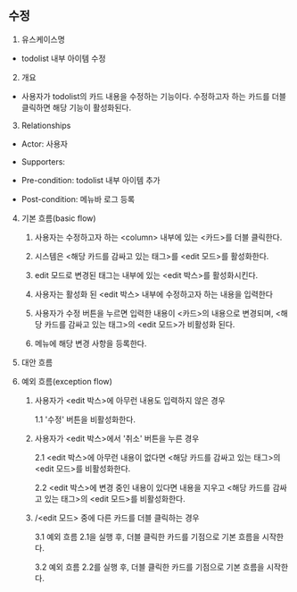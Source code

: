 ## 수정

1. 유스케이스명

- todolist 내부 아이템 수정

2. 개요

- 사용자가 todolist의 카드 내용을 수정하는 기능이다. 수정하고자 하는 카드를 더블클릭하면 해당 기능이 활성화된다.

3. Relationships

- Actor: 사용자

- Supporters:

- Pre-condition: todolist 내부 아이템 추가

- Post-condition: 메뉴바 로그 등록

4. 기본 흐름(basic flow)

   1. 사용자는 수정하고자 하는 \<column\> 내부에 있는 <카드>를 더블 클릭한다.

   2. 시스템은 <해당 카드를 감싸고 있는 태그>를 \<edit 모드\>를 활성화한다.

   3. edit 모드로 변경된 태그는 내부에 있는 \<edit 박스\>를 활성화시킨다.

   4. 사용자는 활성화 된 \<edit 박스\> 내부에 수정하고자 하는 내용을 입력한다

   5. 사용자가 수정 버튼을 누르면 입력한 내용이 <카드>의 내용으로 변경되며, <해당 카드를 감싸고 있는 태그>의 \<edit 모드\>가 비활성화 된다.

   6. 메뉴에 해당 변경 사항을 등록한다.

5. 대안 흐름

6. 예외 흐름(exception flow)

   1. 사용자가 \<edit 박스\>에 아무런 내용도 입력하지 않은 경우

      1.1 '수정' 버튼을 비활성화한다.

   2. 사용자가 \<edit 박스\>에서 '취소' 버튼을 누른 경우

      2.1 \<edit 박스\>에 아무런 내용이 없다면 <해당 카드를 감싸고 있는 태그>의 \<edit 모드\>를 비활성화한다.

      2.2 \<edit 박스\>에 변경 중인 내용이 있다면 내용을 지우고 <해당 카드를 감싸고 있는 태그>의 \<edit 모드\>를 비활성화한다.

   3. /<edit 모드> 중에 다른 카드를 더블 클릭하는 경우

      3.1 예외 흐름 2.1을 실행 후, 더블 클릭한 카드를 기점으로 기본 흐름을 시작한다.

      3.2 예외 흐름 2.2를 실행 후, 더블 클릭한 카드를 기점으로 기본 흐름을 시작한다.
